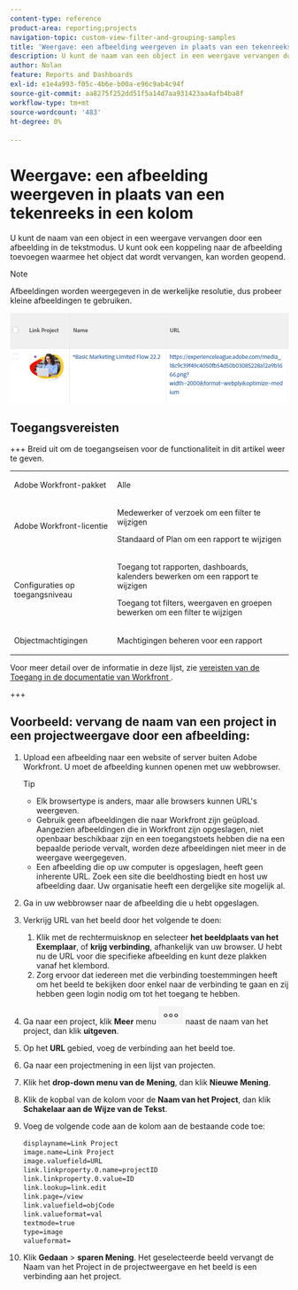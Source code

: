 ```yaml
---
content-type: reference
product-area: reporting;projects
navigation-topic: custom-view-filter-and-grouping-samples
title: 'Weergave: een afbeelding weergeven in plaats van een tekenreeks in een kolom'
description: U kunt de naam van een object in een weergave vervangen door een afbeelding in de tekstmodus. U kunt ook een koppeling naar de afbeelding toevoegen waarmee het object dat wordt vervangen, kan worden geopend.
author: Nolan
feature: Reports and Dashboards
exl-id: e1e4a993-f05c-4b6e-b00a-e96c9ab4c94f
source-git-commit: aa8275f252dd51f5a14d7aa931423aa4afb4ba8f
workflow-type: tm+mt
source-wordcount: '483'
ht-degree: 0%

---
```


# Weergave: een afbeelding weergeven in plaats van een tekenreeks in een kolom

<!--Audited: 11/2024-->

U kunt de naam van een object in een weergave vervangen door een afbeelding in de tekstmodus. U kunt ook een koppeling naar de afbeelding toevoegen waarmee het object dat wordt vervangen, kan worden geopend.

>[!NOTE]
>
>Afbeeldingen worden weergegeven in de werkelijke resolutie, dus probeer kleine afbeeldingen te gebruiken.

![&#x200B; vervang projectnaam met beeld en verbinding &#x200B;](assets/replace-project-name-with-image-and-link-350x125.png)

## Toegangsvereisten

+++ Breid uit om de toegangseisen voor de functionaliteit in dit artikel weer te geven. 

<table style="table-layout:auto"> 
 <col> 
 <col> 
 <tbody> 
  <tr> 
   <td role="rowheader">Adobe Workfront-pakket</td> 
   <td> <p>Alle</p> </td> 
  </tr> 
  <tr> 
   <td role="rowheader">Adobe Workfront-licentie</td> 
   <td> 
   <p>Medewerker of verzoek om een filter te wijzigen </p>
   <p>Standaard of Plan om een rapport te wijzigen</p>
  </tr> 
  <tr> 
   <td role="rowheader">Configuraties op toegangsniveau</td> 
   <td> <p>Toegang tot rapporten, dashboards, kalenders bewerken om een rapport te wijzigen</p> <p>Toegang tot filters, weergaven en groepen bewerken om een filter te wijzigen</p> </td> 
  </tr> 
  <tr> 
   <td role="rowheader">Objectmachtigingen</td> 
   <td> <p>Machtigingen beheren voor een rapport</p>  </td> 
  </tr> 
 </tbody> 
</table>

Voor meer detail over de informatie in deze lijst, zie [&#x200B; vereisten van de Toegang in de documentatie van Workfront &#x200B;](/help/quicksilver/administration-and-setup/add-users/access-levels-and-object-permissions/access-level-requirements-in-documentation.md).

+++

## Voorbeeld: vervang de naam van een project in een projectweergave door een afbeelding:

1. Upload een afbeelding naar een website of server buiten Adobe Workfront. U moet de afbeelding kunnen openen met uw webbrowser.

   >[!TIP]
   >
   >* Elk browsertype is anders, maar alle browsers kunnen URL&#39;s weergeven.
   >* Gebruik geen afbeeldingen die naar Workfront zijn geüpload. Aangezien afbeeldingen die in Workfront zijn opgeslagen, niet openbaar beschikbaar zijn en een toegangstoets hebben die na een bepaalde periode vervalt, worden deze afbeeldingen niet meer in de weergave weergegeven.
   >* Een afbeelding die op uw computer is opgeslagen, heeft geen inherente URL. Zoek een site die beeldhosting biedt en host uw afbeelding daar. Uw organisatie heeft een dergelijke site mogelijk al.

1. Ga in uw webbrowser naar de afbeelding die u hebt opgeslagen.
1. Verkrijg URL van het beeld door het volgende te doen:

   <!--
   <p data-mc-conditions="QuicksilverOrClassic.Draft mode">(NOTE: I used this blog post to document what kind of image we need for this: https://www.canto.com/blog/image-url/ (consulting uses this)) </p>
   -->

   1. Klik met de rechtermuisknop en selecteer **het beeldplaats van het Exemplaar**, of **krijg verbinding**, afhankelijk van uw browser. U hebt nu de URL voor die specifieke afbeelding en kunt deze plakken vanaf het klembord.
   1. Zorg ervoor dat iedereen met die verbinding toestemmingen heeft om het beeld te bekijken door enkel naar de verbinding te gaan en zij hebben geen login nodig om tot het toegang te hebben.

1. Ga naar een project, klik **Meer** menu ![&#x200B; Meer pictogram &#x200B;](assets/more-icon-45x33.png) naast de naam van het project, dan klik **uitgeven**.

1. Op het **URL** gebied, voeg de verbinding aan het beeld toe.
1. Ga naar een projectmening in een lijst van projecten.
1. Klik het **drop-down menu van de Mening**, dan klik **Nieuwe Mening**.
1. Klik de kopbal van de kolom voor de **Naam van het Project**, dan klik **Schakelaar aan de Wijze van de Tekst**.

1. Voeg de volgende code aan de kolom aan de bestaande code toe:

   ```
   displayname=Link Project
   image.name=Link Project
   image.valuefield=URL
   link.linkproperty.0.name=projectID
   link.linkproperty.0.value=ID
   link.lookup=link.edit
   link.page=/view
   link.valuefield=objCode
   link.valueformat=val
   textmode=true
   type=image
   valueformat=
   ```

1. Klik **Gedaan** > **sparen Mening**.
Het geselecteerde beeld vervangt de Naam van het Project in de projectweergave en het beeld is een verbinding aan het project.
